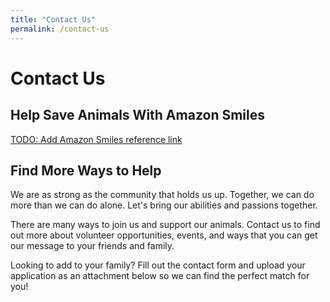 ```yaml
---
title: "Contact Us"
permalink: /contact-us
---
```


# Contact Us

## Help Save Animals With Amazon Smiles

[TODO: Add Amazon Smiles reference link](#)

## Find More Ways to Help

We are as strong as the community that holds  us up. Together, we can do more than we can do alone. Let's bring our  abilities and passions together.

There are many ways  to join us and support our animals. Contact us to find out  more about  volunteer opportunities, events, and ways that you can get our message to your friends and family.

Looking to add to your family? Fill out the contact form and upload your application as an attachment below so we can find the perfect match for you! 
